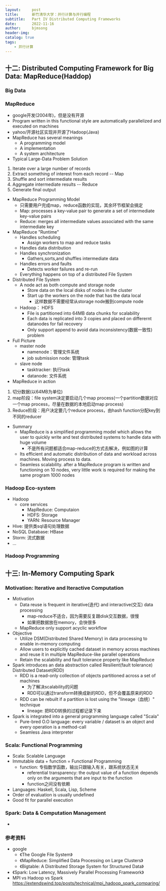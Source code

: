 ```yaml
---
layout:     post
title:      新竹清华大学：并行计算与并行编程
subtitle:   Part IV Distributed Computing Frameworks
date:       2022-11-16
author:     bjmsong
header-img: 
catalog: true
tags:
    - 并行计算
---
```

## 十二: Distributed Computing Framework for Big Data: MapReduce(Haddop)
### Big Data

### MapReduce
- google开发(2004年)，但是没有开源
- Program written in this functional style are automatically parallelized and executed on machines
- yahoo/开源社区实现并开源了Hadoop(Java)
- MapReduce has several meanings
  - A programming model
  - A implementation
  - A system architecture
- Typical Large-Data Problem Solution
1. Iterate over a large number of records
2. Extract something of interest from each record -- Map
3. Shuffle and sort intermediate results
4. Aggregate intermediate results -- Reduce
5. Generate final output
- MapReduce Programming Model
  - 只需要用户完成map，reduce函数的实现，其余环节框架会搞定
  - Map: processes a key-value pair to generate a set of intermediate key-value pairs
  - Reduce: merges all intermediate values associated with the same intermediate key
- MapReduce "Runtime"
  - Handles scheduling
    - Assign workers to map and reduce tasks 
  - Handles data distribution
  - Handles synchronization
    - Gathers,sorts,and shuffles intermediate data
  - Handles errors and faults
    - Detects worker failures and re-run
  - Everything happens on top of a distributed File System
- Distributed File System
  - A node act as both compute and storage node
    - Store data on the local disks of nodes in the cluster
    - Start up the workers on the node that has the data local
      - 这样数据不需要经常从storage node搬到compute node
  - Hadoop： HDFS
    - File is partitioned into 64MB data chunks for scalability
    - Each data is replicated into 3 copies and placed on differernt datanodes for fail recovery
    - Only support append to avoid data inconsistency(数据一致性) problem    
- Full Picture
  - master node
    - namenode：管理文件系统
    - job submission node: 管理task
  - slave node
    - tasktracker: 执行task
    - datanode: 文件系统
- MapReduce in action
1. 切分数据(以64MB为单位)
2. map阶段：file system决定要启动几个map process(一个partition数据对应一个map process，尽量在数据的本地启动map process)
3. Reduce阶段：用户决定要几个reduce process，由hash function分配key到不同的reducer
- Summary
  - MapReduce is a simplified programming model which allows the user to quickly write and test distributed systems to handle data with huge volume
    - 不是所有问题都适合map-reduce的方式去解决，例如图的计算 
  - Its efficient and automatic distribution of data and workload across machines. Moving process to data.
  - Seamless scalability. after a MapReduce program is written and functioning on 10 nodes, very little work is required for making the same program 1000 nodes


### Hadoop Eco-system
- Hadoop
  - core services
    - MapReduce: Computaion
    - HDFS: Storage
    - YARN: Resource Manager
- Hive: 提供类sql语句处理数据
- NoSQL Database: HBase
- Storm: 流式数据
- ...

### Hadoop Programming




## 十三: In-Memory Computing Spark
### Motivation: Iterative and Iteractive Computation
- Motivation
  - Data reuse is frequent in iterative(迭代) and interactive(交互) data processing
    - map-reduce不适合，因为需要反复跟disk交互数据，很慢
    - 如果把数据放在memory，会快很多
  - MapReduce only support acyclic workflow
- Objective
  - Utilize DSM(Distributed Shared Memory) in data processing to enable in-memory computing
  - Allow users to explicitly cached dataset in memory across machines and reuse it in multiple MapReduce-like parallel operations
  - Retain the scalability and fault tolerance property like MapReduce
- Spark introduces an data abstraction called Resilient(fault tolerance) Distributed Dataset(RDD)
  - RDD is a read-only collection of objects partitioned across a set of machines
    - 为了解决scalability的问题
    - RDD可以通过transform转换成新的RDD，但不会覆盖原来的RDD
  - RDD can be rebuilt if a partition is lost using the "lineage（血统）" technique
    - lineage: 把RDD转换的过程都记录下来
- Spark is integrated into a general programming language called "Scala"
  - Pure-bred O.O language: every variable / dataset is an object and every operation is a method-call
  - Seamless Java interpreter


### Scala: Functional Programming
- Scala: Scalable Language
- Immutable data + function = Functional Programming
  - function: 专指数学函数，输出只跟输入有关，跟系统状态无关
    - referential transparency: the output value of a function depends only on the arguments that are input to the function
    - function之间没有依赖
- Languages: Haskell, Scala, Lisp, Scheme
- Order of evaluation is usually undefined  
- Good fit for parallel execution

### Spark: Data & Computation Management
- 


### 参考资料
- google
  - 《The Google File System》
  - 《MapReduce: Simplified Data Processing on Large Clusters》
  - 《Bigtable: A Distributed Storage System for Structured Data》
- 《Spark: Low Latency, Massively Parallel Processing Framework》
- MPI vs Hadoop vs Spark
https://extendswind.top/posts/technical/mpi_hadoop_spark_comparing/